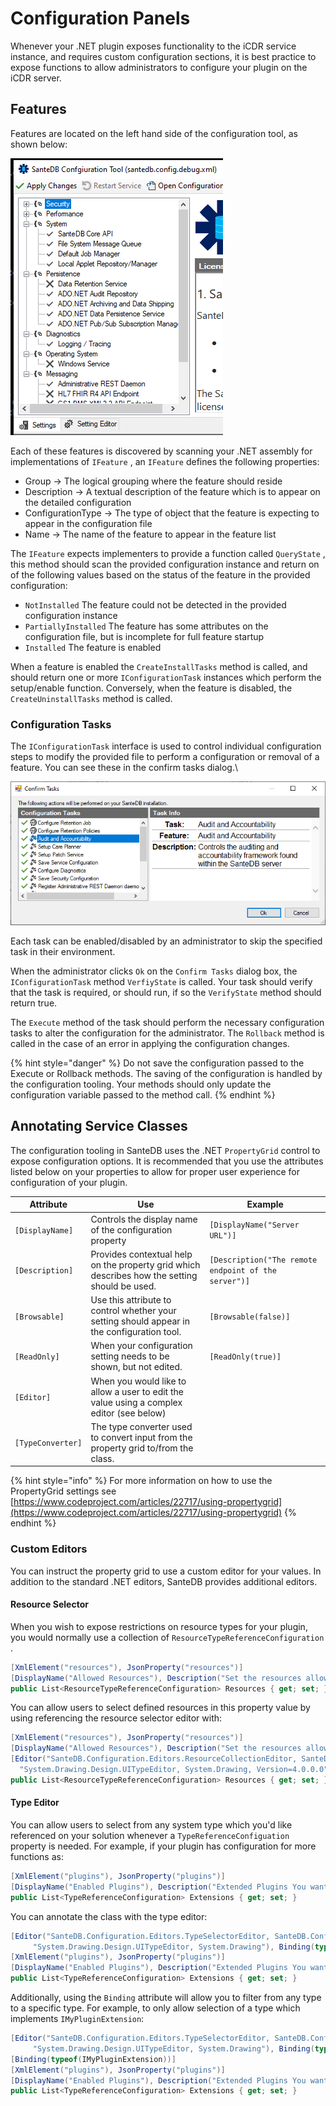 # Configuration Panels

Whenever your .NET plugin exposes functionality to the iCDR service instance, and requires custom configuration sections, it is best practice to expose functions to allow administrators to configure your plugin on the iCDR server. 

## Features

Features are located on the left hand side of the configuration tool, as shown below:

![](<../../../../../.gitbook/assets/image (401).png>)

Each of these features is discovered by scanning your .NET assembly for implementations of `IFeature` , an `IFeature` defines the following properties:

* Group -> The logical grouping where the feature should reside
* Description -> A textual description of the feature which is to appear on the detailed configuration
* ConfigurationType -> The type of object that the feature is expecting to appear in the configuration file
* Name -> The name of the feature to appear in the feature list

The `IFeature` expects implementers to provide a function called `QueryState` , this method should scan the provided configuration instance and return on of the following values based on the status of the feature in the provided configuration:

* `NotInstalled` The feature could not be detected in the provided configuration instance
* `PartiallyInstalled` The feature has some attributes on the configuration file, but is incomplete for full feature startup
* `Installed` The feature is enabled

When a feature is enabled the `CreateInstallTasks` method is called, and should return one or more `IConfigurationTask` instances which perform the setup/enable function. Conversely, when the feature is disabled, the `CreateUninstallTasks` method is called.

### Configuration Tasks

The `IConfigurationTask` interface is used to control individual configuration steps to modify the provided file to perform a configuration or removal of a feature. You can see these in the confirm tasks dialog.\


![](<../../../../../.gitbook/assets/image (400).png>)

Each task can be enabled/disabled by an administrator to skip the specified task in their environment.

When the administrator clicks `Ok` on the `Confirm Tasks` dialog box, the `IConfigurationTask` method `VerfiyState` is called. Your task should verify that the task is required, or should run, if so the `VerifyState` method should return true. 

The `Execute` method of the task should perform the necessary configuration tasks to alter the configuration for the administrator. The `Rollback` method is called in the case of an error in applying the configuration changes. 

{% hint style="danger" %}
Do not save the configuration passed to the Execute or Rollback methods. The saving of the configuration is handled by the configuration tooling. Your methods should only update the configuration variable passed to the method call.
{% endhint %}

## Annotating Service Classes

The configuration tooling in SanteDB uses the .NET `PropertyGrid` control to expose configuration options. It is recommended that you use the attributes listed below on your properties to allow for proper user experience for configuration of your plugin.

| Attribute         | Use                                                                                           | Example                                              |
| ----------------- | --------------------------------------------------------------------------------------------- | ---------------------------------------------------- |
| `[DisplayName]`   | Controls the display name of the configuration property                                       | `[DisplayName("Server URL")]`                        |
| `[Description]`   | Provides contextual help on the property grid which describes how the setting should be used. | `[Description("The remote endpoint of the server")]` |
| `[Browsable]`     | Use this attribute to control whether your setting should appear in the configuration tool.   | `[Browsable(false)]`                                 |
| `[ReadOnly]`      | When your configuration setting needs to be shown, but not edited.                            | `[ReadOnly(true)]`                                   |
| `[Editor]`        | When you would like to allow a user to edit the value using a complex editor (see below)      |                                                      |
| `[TypeConverter]` | The type converter used to convert input from the property grid to/from the class.            |                                                      |

{% hint style="info" %}
For more information on how to use the PropertyGrid settings see [https://www.codeproject.com/articles/22717/using-propertygrid](https://www.codeproject.com/articles/22717/using-propertygrid)
{% endhint %}

### Custom Editors

You can instruct the property grid to use a custom editor for your values. In addition to the standard .NET editors, SanteDB provides additional editors.

#### Resource Selector

When you wish to expose restrictions on resource types for your plugin, you would normally use a collection of `ResourceTypeReferenceConfiguration` .

```csharp
[XmlElement("resources"), JsonProperty("resources")]
[DisplayName("Allowed Resources"), Description("Set the resources allowed")]
public List<ResourceTypeReferenceConfiguration> Resources { get; set; }
```

You can allow users to select defined resources in this property value by using referencing the resource selector editor with:

```csharp
[XmlElement("resources"), JsonProperty("resources")]
[DisplayName("Allowed Resources"), Description("Set the resources allowed")]
[Editor("SanteDB.Configuration.Editors.ResourceCollectionEditor, SanteDB.Configuration", 
  "System.Drawing.Design.UITypeEditor, System.Drawing, Version=4.0.0.0")]
public List<ResourceTypeReferenceConfiguration> Resources { get; set; }
```

#### Type Editor

You can allow users to select from any system type which you'd like referenced on your solution whenever a `TypeReferenceConfiguation` property is needed. For example, if your plugin has configuration for more functions as:

```csharp
[XmlElement("plugins"), JsonProperty("plugins")]
[DisplayName("Enabled Plugins"), Description("Extended Plugins You want to use")]
public List<TypeReferenceConfiguration> Extensions { get; set; }
```

You can annotate the class with the type editor:

```csharp
[Editor("SanteDB.Configuration.Editors.TypeSelectorEditor, SanteDB.Configuration", 
     "System.Drawing.Design.UITypeEditor, System.Drawing"), Binding(typeof(IFhirResourceHandler))]
[XmlElement("plugins"), JsonProperty("plugins")]
[DisplayName("Enabled Plugins"), Description("Extended Plugins You want to use")]
public List<TypeReferenceConfiguration> Extensions { get; set; }
```

Additionally, using the `Binding` attribute will allow you to filter from any type to a specific type. For example, to only allow selection of a type which implements `IMyPluginExtension`:

```csharp
[Editor("SanteDB.Configuration.Editors.TypeSelectorEditor, SanteDB.Configuration", 
     "System.Drawing.Design.UITypeEditor, System.Drawing"), Binding(typeof(IFhirResourceHandler))]
[Binding(typeof(IMyPluginExtension))]
[XmlElement("plugins"), JsonProperty("plugins")]
[DisplayName("Enabled Plugins"), Description("Extended Plugins You want to use")]
public List<TypeReferenceConfiguration> Extensions { get; set; }
```

